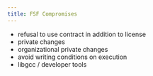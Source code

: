 ```yaml
---
title: FSF Compromises
---
```

- refusal to use contract in addition to license
- private changes
- organizational private changes
- avoid writing conditions on execution
- libgcc / developer tools
